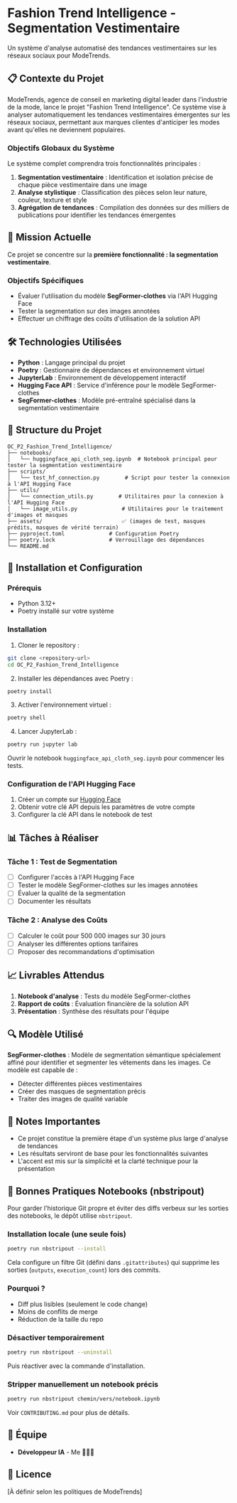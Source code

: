 # Fashion Trend Intelligence - Segmentation Vestimentaire

Un système d'analyse automatisé des tendances vestimentaires sur les réseaux sociaux pour ModeTrends.

## 📋 Contexte du Projet

ModeTrends, agence de conseil en marketing digital leader dans l'industrie de la mode, lance le projet "Fashion Trend Intelligence". Ce système vise à analyser automatiquement les tendances vestimentaires émergentes sur les réseaux sociaux, permettant aux marques clientes d'anticiper les modes avant qu'elles ne deviennent populaires.

### Objectifs Globaux du Système

Le système complet comprendra trois fonctionnalités principales :

1. **Segmentation vestimentaire** : Identification et isolation précise de chaque pièce vestimentaire dans une image
2. **Analyse stylistique** : Classification des pièces selon leur nature, couleur, texture et style
3. **Agrégation de tendances** : Compilation des données sur des milliers de publications pour identifier les tendances émergentes

## 🎯 Mission Actuelle

Ce projet se concentre sur la **première fonctionnalité : la segmentation vestimentaire**.

### Objectifs Spécifiques

-   Évaluer l'utilisation du modèle **SegFormer-clothes** via l'API Hugging Face
-   Tester la segmentation sur des images annotées
-   Effectuer un chiffrage des coûts d'utilisation de la solution API

## 🛠️ Technologies Utilisées

-   **Python** : Langage principal du projet
-   **Poetry** : Gestionnaire de dépendances et environnement virtuel
-   **JupyterLab** : Environnement de développement interactif
-   **Hugging Face API** : Service d'inférence pour le modèle SegFormer-clothes
-   **SegFormer-clothes** : Modèle pré-entraîné spécialisé dans la segmentation vestimentaire

## 📁 Structure du Projet

```
OC_P2_Fashion_Trend_Intelligence/
├── notebooks/
│   └── huggingface_api_cloth_seg.ipynb  # Notebook principal pour tester la segmentation vestimentaire
├── scripts/
│   └── test_hf_connection.py        # Script pour tester la connexion à l'API Hugging Face
├── utils/
│   └── connection_utils.py        # Utilitaires pour la connexion à l'API Hugging Face
│   └── image_utils.py              # Utilitaires pour le traitement d'images et masques
├── assets/                         ✅ (images de test, masques prédits, masques de vérité terrain)
├── pyproject.toml              # Configuration Poetry
├── poetry.lock                 # Verrouillage des dépendances
└── README.md
```

## 🚀 Installation et Configuration

### Prérequis

-   Python 3.12+
-   Poetry installé sur votre système

### Installation

1. Cloner le repository :

```bash
git clone <repository-url>
cd OC_P2_Fashion_Trend_Intelligence
```

2. Installer les dépendances avec Poetry :

```bash
poetry install
```

3. Activer l'environnement virtuel :

```bash
poetry shell
```

4. Lancer JupyterLab :

```bash
poetry run jupyter lab
```

Ouvrir le notebook `huggingface_api_cloth_seg.ipynb` pour commencer les tests.

### Configuration de l'API Hugging Face

1. Créer un compte sur [Hugging Face](https://huggingface.co/)
2. Obtenir votre clé API depuis les paramètres de votre compte
3. Configurer la clé API dans le notebook de test

## 📊 Tâches à Réaliser

### Tâche 1 : Test de Segmentation

-   [ ] Configurer l'accès à l'API Hugging Face
-   [ ] Tester le modèle SegFormer-clothes sur les images annotées
-   [ ] Évaluer la qualité de la segmentation
-   [ ] Documenter les résultats

### Tâche 2 : Analyse des Coûts

-   [ ] Calculer le coût pour 500 000 images sur 30 jours
-   [ ] Analyser les différentes options tarifaires
-   [ ] Proposer des recommandations d'optimisation

## 📈 Livrables Attendus

1. **Notebook d'analyse** : Tests du modèle SegFormer-clothes
2. **Rapport de coûts** : Évaluation financière de la solution API
3. **Présentation** : Synthèse des résultats pour l'équipe

## 🔍 Modèle Utilisé

**SegFormer-clothes** : Modèle de segmentation sémantique spécialement affiné pour identifier et segmenter les vêtements dans les images. Ce modèle est capable de :

-   Détecter différentes pièces vestimentaires
-   Créer des masques de segmentation précis
-   Traiter des images de qualité variable

## 📝 Notes Importantes

-   Ce projet constitue la première étape d'un système plus large d'analyse de tendances
-   Les résultats serviront de base pour les fonctionnalités suivantes
-   L'accent est mis sur la simplicité et la clarté technique pour la présentation

## 🧼 Bonnes Pratiques Notebooks (nbstripout)

Pour garder l'historique Git propre et éviter des diffs verbeux sur les sorties des notebooks, le dépôt utilise `nbstripout`.

### Installation locale (une seule fois)

```bash
poetry run nbstripout --install
```

Cela configure un filtre Git (défini dans `.gitattributes`) qui supprime les sorties (`outputs`, `execution_count`) lors des commits.

### Pourquoi ?

-   Diff plus lisibles (seulement le code change)
-   Moins de conflits de merge
-   Réduction de la taille du repo

### Désactiver temporairement

```bash
poetry run nbstripout --uninstall
```

Puis réactiver avec la commande d'installation.

### Stripper manuellement un notebook précis

```bash
poetry run nbstripout chemin/vers/notebook.ipynb
```

Voir `CONTRIBUTING.md` pour plus de détails.

## 👥 Équipe

-   **Développeur IA** - Me 🧑🏼‍🎓

## 📄 Licence

[À définir selon les politiques de ModeTrends]
